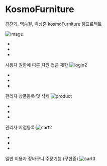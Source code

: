 # KosmoFurniture

김찬기, 백승철, 박상준 kosmoFurniture 팀프로젝트


	
![image](https://user-images.githubusercontent.com/79554850/150904914-0626dd58-1b25-4950-9678-88b75d8968a9.png)


-
-
-


사용자 권한에 따른 자원 접근 제한
![login2](https://user-images.githubusercontent.com/79554850/149166278-31754d7d-971a-4c95-994f-3ab88b7f21cf.gif)

-
-
-

관리자 상품등록 및 삭제
![product](https://user-images.githubusercontent.com/79554850/149168969-132939ee-1457-4b08-92a8-c38c4ba575bd.gif)

-
-
-


관리자 지점등록
![cart2](https://user-images.githubusercontent.com/79554850/149169734-5f01ec20-fdb3-46e5-a8fa-a688ff5885e2.gif)

-
-
-


일반 이용자 장바구니 주문기능 (구현중)
![cart3](https://user-images.githubusercontent.com/79554850/149170435-30bf20d6-347e-4dba-a8d3-cd74e9c7fe8d.gif)
